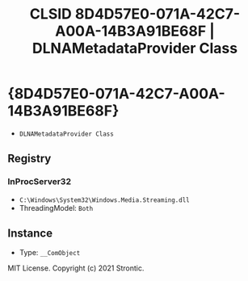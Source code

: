 ﻿---
title: "CLSID 8D4D57E0-071A-42C7-A00A-14B3A91BE68F | DLNAMetadataProvider Class"
excerpt: What is COM-Object CLSID 8D4D57E0-071A-42C7-A00A-14B3A91BE68F?
---

# {8D4D57E0-071A-42C7-A00A-14B3A91BE68F}

* `DLNAMetadataProvider Class`

## Registry


### InProcServer32

* `C:\Windows\System32\Windows.Media.Streaming.dll`
* ThreadingModel: `Both`

## Instance

* Type: `__ComObject`

MIT License. Copyright (c) 2021 Strontic.


